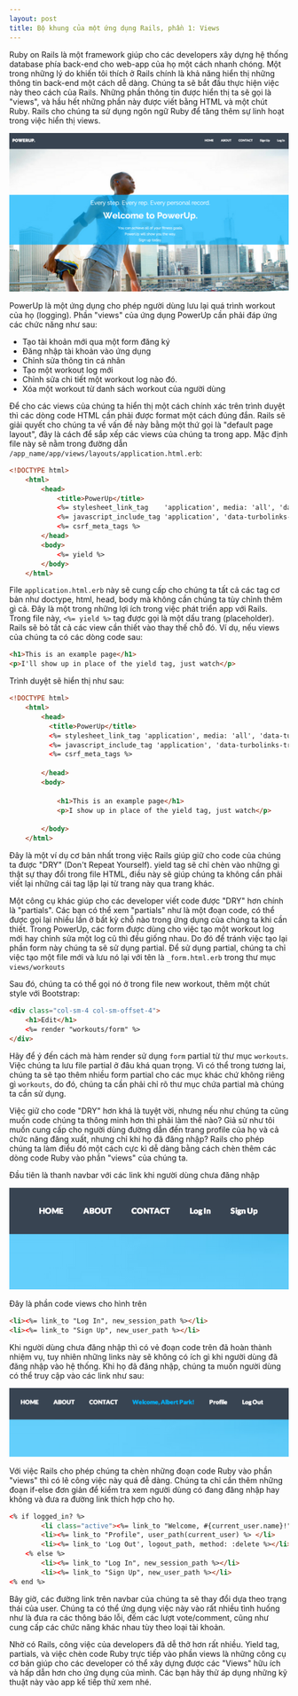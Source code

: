 ```yaml
---
layout: post
title: Bộ khung của một ứng dụng Rails, phần 1: Views
---
```

Ruby on Rails là một framework giúp cho các developers xây dựng hệ thống database phía back-end cho web-app của họ một cách nhanh chóng. Một trong những lý do khiến tôi thích ở Rails chính là khả năng hiển thị những thông tin back-end một cách dễ dàng. Chúng ta sẽ bắt đầu thực hiện việc này theo cách của Rails. Những phần thông tin được hiển thị ta sẽ gọi là "views", và hầu hết những phần này được viết bằng HTML và một chút Ruby. Rails cho chúng ta sử dụng ngôn ngữ Ruby để tăng thêm sự linh hoạt trong việc hiển thị views.

![Powerup page](../images/powerup_page.png)
<!-- more -->
PowerUp là một ứng dụng cho phép người dùng lưu lại quá trình workout của họ (logging). Phần "views" của ứng dụng PowerUp cần phải đáp ứng các chức năng như sau:

+ Tạo tài khoản mới qua một form đăng ký
+ Đăng nhập tài khoản vào ứng dụng
+ Chỉnh sửa thông tin cá nhân
+ Tạo một workout log mới
+ Chỉnh sửa chi tiết một workout log nào đó.
+ Xóa một workout từ danh sách workout của người dùng

Để cho các views của chúng ta hiển thị một cách chính xác trên trình duyệt thì các dòng code HTML cần phải được format một cách đúng đắn. Rails sẽ giải quyết cho chúng ta về vấn đề này bằng một thứ gọi là "default page layout", đây là cách để sắp xếp các views của chúng ta trong app. Mặc định file này sẽ nằm trong đường dẫn `/app_name/app/views/layouts/application.html.erb`:

```html
<!DOCTYPE html>  
    <html>
        <head>
            <title>PowerUp</title>
            <%= stylesheet_link_tag    'application', media: 'all', 'data-turbolinks-track' => true %>
            <%= javascript_include_tag 'application', 'data-turbolinks-track' => true %>
            <%= csrf_meta_tags %>
        </head>
        <body>
            <%= yield %>
        </body>    
    </html>
```

File `application.html.erb` này sẽ cung cấp cho chúng ta tất cả các tag cơ bản như doctype, html, head, body mà không cần chúng ta tùy chỉnh thêm gì cả. Đây là một trong những lợi ích trong việc phát triển app với Rails. Trong file này, `<%= yield %>` tag được gọi là một dấu trang (placeholder). Rails sẽ bỏ tất cả các view cần thiết vào thay thế chỗ đó. Ví dụ, nếu views của chúng ta có các dòng code sau:

```html
<h1>This is an example page</h1>  
<p>I'll show up in place of the yield tag, just watch</p>  
```

Trình duyệt sẽ hiển thị như sau:

```html
<!DOCTYPE html>  
    <html>
        <head>
          <title>PowerUp</title>
          <%= stylesheet_link_tag 'application', media: 'all', 'data-turbolinks-track' => true %>
          <%= javascript_include_tag 'application', 'data-turbolinks-track' => true %>
          <%= csrf_meta_tags %>

        </head>
        <body>

            <h1>This is an example page</h1>
            <p>I show up in place of the yield tag, just watch</p>

        </body>
    </html>
```

Đây là một ví dụ cơ bản nhất trong việc Rails giúp giữ cho code của chúng ta được "DRY" (Don't Repeat Yourself). yield tag sẽ chỉ chèn vào những gì thật sự thay đổi trong file HTML, điều này sẽ giúp chúng ta không cần phải viết lại những cái tag lặp lại từ trang này qua trang khác.

Một công cụ khác giúp cho các developer viết code được "DRY" hơn chính là "partials". Các bạn có thể xem "partials" như là một đoạn code, có thể được gọi lại nhiều lần ở bất kỳ chỗ nào trong ứng dụng của chúng ta khi cần thiết. Trong PowerUp, các form được dùng cho việc tạo một workout log mới hay chỉnh sửa một log cũ thì đều giống nhau. Do đó để tránh việc tạo lại phần form này chúng ta sẽ sử dụng partial. Để sử dụng partial, chúng ta chỉ việc tạo một file mới và lưu nó lại với tên là `_form.html.erb` trong thư mục `views/workouts`

Sau đó, chúng ta có thể gọi nó ở trong file new workout, thêm một chút style với Bootstrap:

```html
<div class="col-sm-4 col-sm-offset-4">  
    <h1>Edit</h1>
    <%= render "workouts/form" %>
</div>  
```

Hãy để ý đến cách mà hàm render sử dụng `form` partial từ thư mục `workouts`. Việc chúng ta lưu file partial ở đâu khá quan trọng. Vì có thể trong tương lai, chúng ta sẽ tạo thêm nhiều form partial cho các mục khác chứ không riêng gì `workouts`, do đó, chúng ta cần phải chỉ rõ thư mục chứa partial mà chúng ta cần sử dụng.

Việc giữ cho code "DRY" hơn khá là tuyệt vời, nhưng nếu như chúng ta cũng muốn code chúng ta thông minh hơn thì phải làm thế nào? Giả sử như tôi muồn cung cấp cho người dùng đường dẫn đến trang profile của họ và cả chức năng đăng xuất, nhưng chỉ khi họ đã đăng nhập? Rails cho phép chúng ta làm điều đó một cách cực kì dễ dàng bằng cách chèn thêm các dòng code Ruby vào phần "views" của chúng ta.

Đầu tiên là thanh navbar với các link khi người dùng chưa đăng nhập

![not logged in](../images/powerup_notloggedin.png)

Đây là phần code views cho hình trên

```html
<li><%= link_to "Log In", new_session_path %></li>  
<li><%= link_to "Sign Up", new_user_path %></li>  
```

Khi người dùng chưa đăng nhập thì có vẻ đoạn code trên đã hoàn thành nhiệm vụ, tuy nhiên những links này sẽ không có ích gì khi người dùng đã đăng nhập vào hệ thống. Khi họ đã đăng nhập, chúng ta muốn người dùng có thể truy cập vào các link như sau:

![logged in](../images/powerup_loggedin.png)

Với việc Rails cho phép chúng ta chèn những đoạn code Ruby vào phần "views" thì có lẽ công việc này quá đễ dàng. Chúng ta chỉ cần thêm những đoạn if-else đơn giản để kiểm tra xem người dùng có đang đăng nhập hay không và đưa ra đường link thích hợp cho họ.

```html
<% if logged_in? %>  
        <li class="active"><%= link_to "Welcome, #{current_user.name}!", user_path(current_user) %> </li>
        <li><%= link_to "Profile", user_path(current_user) %> </li>
        <li><%= link_to 'Log Out', logout_path, method: :delete %></li>
    <% else %>
        <li><%= link_to "Log In", new_session_path %></li>
        <li><%= link_to "Sign Up", new_user_path %></li>
<% end %>  
```

Bây giờ, các đường link trên navbar của chúng ta sẽ thay đổi dựa theo trạng thái của user. Chúng ta có thể ứng dụng việc này vào rất nhiều tình huống như là đưa ra các thông báo lỗi, đếm các lượt vote/comment, cũng như cung cấp các chức năng khác nhau tùy theo loại tài khoản.

Nhờ có Rails, công việc của developers đã dễ thở hơn rất nhiều. Yield tag, partials, và việc chèn code Ruby trực tiếp vào phần views là những công cụ cơ bản giúp cho các developer có thể xây dựng được các "Views" hữu ích và hấp dẫn hơn cho ứng dụng của mình. Các bạn hãy thử áp dụng những kỹ thuật này vào app kế tiếp thử xem nhé.
